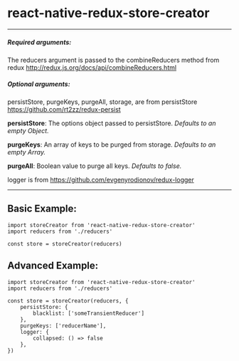 # react-native-redux-store-creator
------
##### Required arguments:
The reducers argument is passed to the combineReducers method from redux http://redux.js.org/docs/api/combineReducers.html

##### Optional arguments:
persistStore, purgeKeys, purgeAll, storage, are from persistStore https://github.com/rt2zz/redux-persist

**persistStore**: The options object passed to persistStore. *Defaults to an empty Object.*

**purgeKeys**: An array of keys to be purged from storage. *Defaults to an empty Array.*

**purgeAll**: Boolean value to purge all keys. *Defaults to false.*

logger is from https://github.com/evgenyrodionov/redux-logger


------

## Basic Example:
```
import storeCreator from 'react-native-redux-store-creator'
import reducers from './reducers'

const store = storeCreator(reducers)
```

## Advanced Example:

```
import storeCreator from 'react-native-redux-store-creator'
import reducers from './reducers'

const store = storeCreator(reducers, {
    persistStore: {
        blacklist: ['someTransientReducer']
    },
    purgeKeys: ['reducerName'],
    logger: {
        collapsed: () => false
    },
})
```
